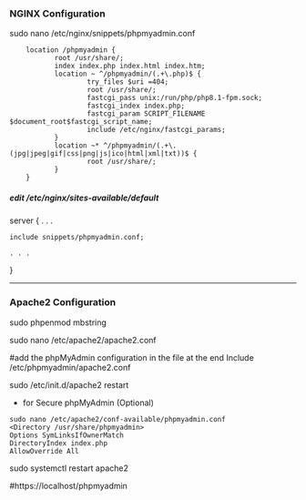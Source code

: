 
### NGINX Configuration

sudo nano /etc/nginx/snippets/phpmyadmin.conf

```
    location /phpmyadmin {
           root /usr/share/;
           index index.php index.html index.htm;
           location ~ ^/phpmyadmin/(.+\.php)$ {
                   try_files $uri =404;
                   root /usr/share/;
                   fastcgi_pass unix:/run/php/php8.1-fpm.sock;
                   fastcgi_index index.php;
                   fastcgi_param SCRIPT_FILENAME $document_root$fastcgi_script_name;
                   include /etc/nginx/fastcgi_params;
           }
           location ~* ^/phpmyadmin/(.+\.(jpg|jpeg|gif|css|png|js|ico|html|xml|txt))$ {
                   root /usr/share/;
           }
    }
```
##### edit  /etc/nginx/sites-available/default

server {
    . . .

    include snippets/phpmyadmin.conf;

    . . .
}


---

### Apache2 Configuration

sudo phpenmod mbstring

sudo nano /etc/apache2/apache2.conf


#add the phpMyAdmin configuration in the file at the end
Include /etc/phpmyadmin/apache2.conf

sudo /etc/init.d/apache2 restart

- for Secure phpMyAdmin (Optional)
```
sudo nano /etc/apache2/conf-available/phpmyadmin.conf
<Directory /usr/share/phpmyadmin>
Options SymLinksIfOwnerMatch
DirectoryIndex index.php
AllowOverride All 
```

sudo systemctl restart apache2



#https://localhost/phpmyadmin
